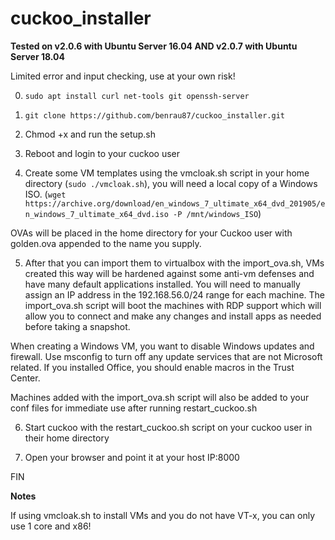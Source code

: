 # cuckoo_installer

**Tested on v2.0.6 with Ubuntu Server 16.04 AND v2.0.7 with Ubuntu Server 18.04**

Limited error and input checking, use at your own risk!

0. `sudo apt install curl net-tools git openssh-server`

1. `git clone https://github.com/benrau87/cuckoo_installer.git`

2. Chmod +x and run the setup.sh

3. Reboot and login to your cuckoo user

4. Create some VM templates using the vmcloak.sh script in your home directory (`sudo ./vmcloak.sh`), you will need a local copy of a Windows ISO. (`wget https://archive.org/download/en_windows_7_ultimate_x64_dvd_201905/en_windows_7_ultimate_x64_dvd.iso -P /mnt/windows_ISO`)


OVAs will be placed in the home directory for your Cuckoo user with golden.ova appended to the name you supply.

5. After that you can import them to virtualbox with the import_ova.sh, VMs created this way will be hardened against
some anti-vm defenses and have many default applications installed. You will need to manually assign an IP address 
in the 192.168.56.0/24 range for each machine. The import_ova.sh script will boot the machines with RDP support which 
will allow you to connect and make any changes and install apps as needed before taking a snapshot.

When creating a Windows VM, you want to disable Windows updates and firewall. Use msconfig to turn off any update services that are not Microsoft related. If you installed Office, you should enable macros in the Trust Center. 

Machines added with the import_ova.sh script will also be added to your conf files for immediate use after running restart_cuckoo.sh

6. Start cuckoo with the restart_cuckoo.sh script on your cuckoo user in their home directory

7. Open your browser and point it at your host IP:8000

FIN

**Notes**

If using vmcloak.sh to install VMs and you do not have VT-x, you can only use 1 core and x86!
